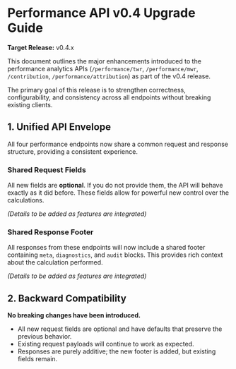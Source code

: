 # Performance API v0.4 Upgrade Guide

**Target Release:** v0.4.x

This document outlines the major enhancements introduced to the performance analytics APIs (`/performance/twr`, `/performance/mwr`, `/contribution`, `/performance/attribution`) as part of the v0.4 release.

The primary goal of this release is to strengthen correctness, configurability, and consistency across all endpoints without breaking existing clients.

## 1. Unified API Envelope

All four performance endpoints now share a common request and response structure, providing a consistent experience.

### Shared Request Fields

All new fields are **optional**. If you do not provide them, the API will behave exactly as it did before. These fields allow for powerful new control over the calculations.

*(Details to be added as features are integrated)*

### Shared Response Footer

All responses from these endpoints will now include a shared footer containing `meta`, `diagnostics`, and `audit` blocks. This provides rich context about the calculation performed.

*(Details to be added as features are integrated)*

## 2. Backward Compatibility

**No breaking changes have been introduced.**

- All new request fields are optional and have defaults that preserve the previous behavior.
- Existing request payloads will continue to work as expected.
- Responses are purely additive; the new footer is added, but existing fields remain.